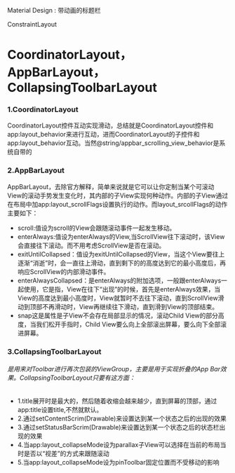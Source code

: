 Material Design : 带动画的标题栏

ConstraintLayout


# CoordinatorLayout，AppBarLayout，CollapsingToolbarLayout

### 1.CoordinatorLayout
CoordinatorLayout控件互动实现滑动，总结就是CoordinatorLayout控件和app:layout_behavior来进行互动，进而CoordinatorLayout的子控件和app:layout_behavior互动。当然@string/appbar_scrolling_view_behavior是系统自带的


### 2.AppBarLayout
AppBarLayout，去除官方解释，简单来说就是它可以让你定制当某个可滚动View的滚动手势发生变化时，其内部的子View实现何种动作。内部的子View通过在布局中加app:layout_scrollFlags设置执行的动作。而layout_srcollFlags的动作主要如下：

* scroll:值设为scroll的View会跟随滚动事件一起发生移动。
* enterAlways:值设为enterAlways的View,当ScrollView往下滚动时，该View会直接往下滚动。而不用考虑ScrollView是否在滚动。
* exitUntilCollapsed：值设为exitUntilCollapsed的View，当这个View要往上逐渐“消逝”时，会一直往上滑动，直到剩下的的高度达到它的最小高度后，再响应ScrollView的内部滑动事件。
* enterAlwaysCollapsed：是enterAlways的附加选项，一般跟enterAlways一起使用，它是指，View在往下“出现”的时候，首先是enterAlways效果，当View的高度达到最小高度时，View就暂时不去往下滚动，直到ScrollView滑动到顶部不再滑动时，View再继续往下滑动，直到滑到View的顶部结束。
* snap这是属性是子View不会存在局部显示的情况，滚动Child View的部分高度，当我们松开手指时，Child View要么向上全部滚出屏幕，要么向下全部滚进屏幕。


### 3.CollapsingToolbarLayout
###### 是用来对Toolbar进行再次包装的ViewGroup，主要是用于实现折叠的App Bar效果。CollapsingToolbarLayout只要有这方面：
* 1.title展开时是最大的，然后随着收缩会越来越少，直到屏幕的顶部，通过app:title设置title,不然就默认。
* 2.通过setContentScrim(Drawable)来设置达到某一个状态之后的出现的效果
* 3.通过setStatusBarScrim(Drawable)来设置达到某一个状态之后的状态栏出现的效果
* 4.当app:layout_collapseMode设为parallax子View可以选择在当前的布局当时是否以“视差”的方式来跟随滚动
* 5.当app:layout_collapseMode设为pinToolbar固定位置而不受移动的影响